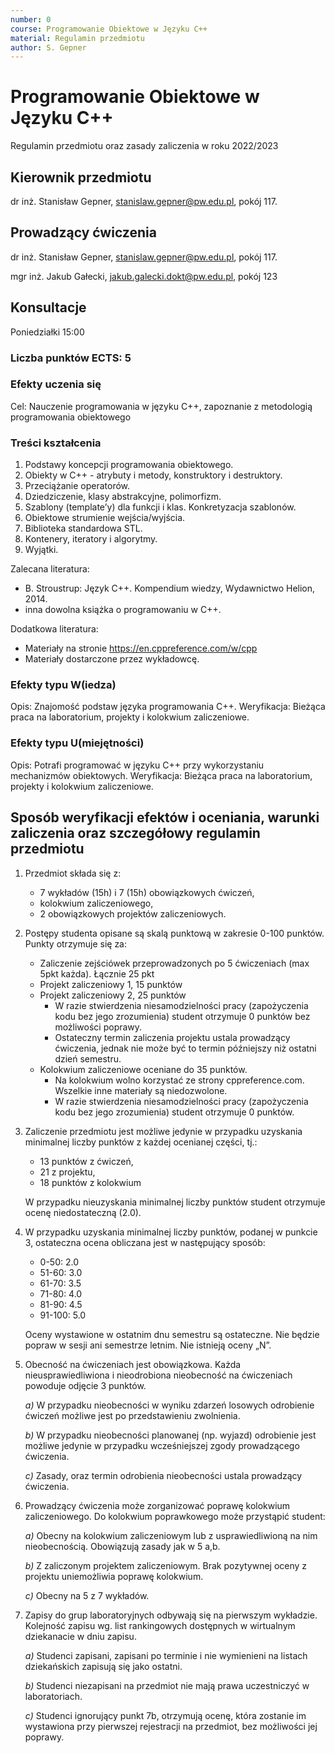 ```yaml
---
number: 0
course: Programowanie Obiektowe w Języku C++
material: Regulamin przedmiotu
author: S. Gepner
---
```



# Programowanie Obiektowe w Języku C++

Regulamin przedmiotu oraz zasady zaliczenia w roku 2022/2023

## Kierownik przedmiotu

dr inż. Stanisław Gepner, stanislaw.gepner@pw.edu.pl, pokój 117.

## Prowadzący ćwiczenia

dr inż. Stanisław Gepner, stanislaw.gepner@pw.edu.pl, pokój 117.

mgr inż. Jakub Gałecki, jakub.galecki.dokt@pw.edu.pl, pokój 123

## Konsultacje

Poniedziałki 15:00

### Liczba punktów ECTS: 5

### Efekty uczenia się

Cel: Nauczenie programowania w języku C++, zapoznanie z metodologią programowania obiektowego

### Treści kształcenia

1. Podstawy koncepcji programowania obiektowego.
2. Obiekty w C++ - atrybuty i metody, konstruktory i destruktory.
3. Przeciążanie operatorów.
4. Dziedziczenie, klasy abstrakcyjne, polimorfizm.
5. Szablony (template’y) dla funkcji i klas. Konkretyzacja szablonów.
6. Obiektowe strumienie wejścia/wyjścia.
7. Biblioteka standardowa STL.
8. Kontenery, iteratory i algorytmy.
9. Wyjątki.

Zalecana literatura:

* B. Stroustrup: Język C++. Kompendium wiedzy, Wydawnictwo Helion, 2014.
* inna dowolna książka o programowaniu w C++.

Dodatkowa literatura:

* Materiały na stronie <https://en.cppreference.com/w/cpp>
* Materiały dostarczone przez wykładowcę.

### Efekty typu W(iedza)

Opis: Znajomość podstaw języka programowania C++.
Weryfikacja: Bieżąca praca na laboratorium, projekty i kolokwium zaliczeniowe.

### Efekty typu U(miejętności)

Opis: Potrafi programować w języku C++ przy wykorzystaniu mechanizmów obiektowych.
Weryfikacja: Bieżąca praca na laboratorium, projekty i kolokwium zaliczeniowe.

## Sposób weryfikacji efektów i oceniania, warunki zaliczenia oraz szczegółowy regulamin przedmiotu

1. Przedmiot składa się z:
    * 7 wykładów (15h) i 7 (15h) obowiązkowych ćwiczeń,
    * kolokwium zaliczeniowego,
    * 2 obowiązkowych projektów zaliczeniowych.

2. Postępy studenta opisane są skalą punktową w zakresie 0-100 punktów. Punkty otrzymuje się za:
    * Zaliczenie zejściówek przeprowadzonych po 5 ćwiczeniach (max 5pkt każda). Łącznie 25 pkt
    * Projekt zaliczeniowy 1, 15 punktów
    * Projekt zaliczeniowy 2, 25 punktów
        * W razie stwierdzenia niesamodzielności pracy (zapożyczenia kodu bez jego zrozumienia) student otrzymuje 0 punktów bez możliwości poprawy.
        * Ostateczny termin zaliczenia projektu ustala prowadzący ćwiczenia, jednak nie może być to termin późniejszy niż ostatni dzień semestru.
    * Kolokwium zaliczeniowe oceniane do 35 punktów.
        * Na kolokwium wolno korzystać ze strony cppreference.com. Wszelkie inne materiały są niedozwolone.
        * W razie stwierdzenia niesamodzielności pracy (zapożyczenia kodu bez jego zrozumienia) student otrzymuje 0 punktów.

3. Zaliczenie przedmiotu jest możliwe jedynie w przypadku uzyskania minimalnej liczby punktów z każdej ocenianej części, tj.:
    * 13 punktów z ćwiczeń,
    * 21 z projektu,
    * 18 punktów z kolokwium
  
    W przypadku nieuzyskania minimalnej liczby punktów student otrzymuje ocenę niedostateczną (2.0).

4. W przypadku uzyskania minimalnej liczby punktów, podanej w punkcie 3, ostateczna ocena obliczana jest w następujący sposób:
    * 0-50: 2.0
    * 51-60: 3.0
    * 61-70: 3.5
    * 71-80: 4.0
    * 81-90: 4.5
    * 91-100: 5.0

    Oceny wystawione w ostatnim dnu semestru są ostateczne. Nie będzie popraw w sesji ani semestrze letnim. Nie istnieją oceny „N”.

5. Obecność na ćwiczeniach jest obowiązkowa. Każda nieusprawiedliwiona i nieodrobiona nieobecność na ćwiczeniach powoduje odjęcie 3 punktów.

    *a)* W przypadku nieobecności w wyniku zdarzeń losowych odrobienie ćwiczeń możliwe jest po przedstawieniu zwolnienia.

    *b)* W przypadku nieobecności planowanej (np. wyjazd) odrobienie jest możliwe jedynie w przypadku wcześniejszej zgody prowadzącego ćwiczenia.

    *c)* Zasady, oraz termin odrobienia nieobecności ustala prowadzący ćwiczenia.

6. Prowadzący ćwiczenia może zorganizować poprawę kolokwium zaliczeniowego. Do kolokwium poprawkowego może przystąpić student:

    *a)* Obecny na kolokwium zaliczeniowym lub z usprawiedliwioną na nim nieobecnością. Obowiązują zasady jak w 5 a,b.

    *b)* Z zaliczonym projektem zaliczeniowym. Brak pozytywnej oceny z projektu uniemożliwia poprawę kolokwium.

    *c)* Obecny na 5 z 7 wykładów.

7. Zapisy do grup laboratoryjnych odbywają się na pierwszym wykładzie. Kolejność zapisu wg. list rankingowych dostępnych w wirtualnym dziekanacie w dniu zapisu.

    *a)* Studenci zapisani, zapisani po terminie i nie wymienieni na listach dziekańskich zapisują się jako ostatni.

    *b)* Studenci niezapisani na przedmiot nie mają prawa uczestniczyć w laboratoriach.

    *c)* Studenci ignorujący punkt 7b, otrzymują ocenę, która zostanie im wystawiona przy pierwszej rejestracji na przedmiot, bez możliwości jej poprawy.
